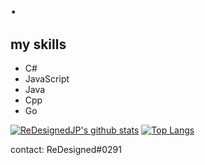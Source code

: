   # .
  
  ## my skills
- C#
- JavaScript
- Java
- Cpp
- Go

[![ReDesignedJP's github stats](https://github-readme-stats.vercel.app/api/?username=ReDesignedJP&show_icons=true&title_color=fff&icon_color=fd79a8&text_color=fd79a8&bg_color=2C2F33)](https://github.com/ReDesignedJP)
[![Top Langs](https://github-readme-stats.vercel.app/api/top-langs/?username=ReDesignedJP&layout=compact)](https://github.com/ReDesignedJP)


contact: ReDesigned#0291

